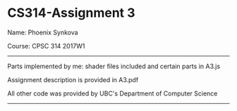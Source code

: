 # CS314-Assignment 3
Name: Phoenix Synkova
</p> Course: CPSC 314 2017W1

*************************************************************************
Parts implemented by me: shader files included and certain parts in A3.js

Assignment description is provided in A3.pdf

All other code was provided by UBC's Department of Computer Science
*************************************************************************
